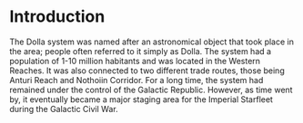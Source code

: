 # Introduction

The Dolla system was named after an astronomical object that took place in the area; people often referred to it simply as Dolla.
The system had a population of 1-10 million habitants and was located in the Western Reaches.
It was also connected to two different trade routes, those being Anturi Reach and Nothoiin Corridor.
For a long time, the system had remained under the control of the Galactic Republic.
However, as time went by, it eventually became a major staging area for the Imperial Starfleet during the Galactic Civil War.

